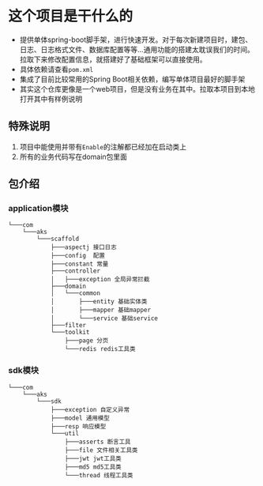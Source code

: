 #  这个项目是干什么的
- 提供单体spring-boot脚手架，进行快速开发。对于每次新建项目时，建包、日志、日志格式文件、数据库配置等等...通用功能的搭建太耽误我们的时间。 拉取下来修改配置信息，就搭建好了基础框架可以直接使用。
- 具体依赖请查看`pom.xml`
- 集成了目前比较常用的Spring Boot相关依赖，编写单体项目最好的脚手架
- 其实这个仓库更像是一个web项目，但是没有业务在其中。拉取本项目到本地打开其中有样例说明

## 特殊说明

1. 项目中能使用并带有`Enable`的注解都已经加在启动类上
2. 所有的业务代码写在domain包里面

## 包介绍

### application模块
```text
└───com
    └───aks
        └───scaffold
            ├───aspectj 接口日志
            ├───config  配置
            ├───constant 常量
            ├───controller
            │   ├───exception 全局异常拦截
            ├───domain
            │   └───common
            │       ├───entity 基础实体类
            │       ├───mapper 基础mapper
            │       └───service 基础service
            ├───filter
            └───toolkit
                ├───page 分页
                └───redis redis工具类
```
### sdk模块
```text
└───com
    └───aks
        └───sdk
            ├───exception 自定义异常
            ├───model 通用模型
            ├───resp 响应模型
            └───util 
                ├───asserts 断言工具
                ├───file 文件相关工具类
                ├───jwt jwt工具类
                ├───md5 md5工具类
                └───thread 线程工具类
```
